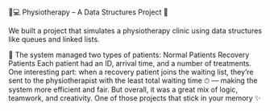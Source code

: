 🧠💻 Physiotherapy – A Data Structures Project 🎯

We built a project that simulates a physiotherapy clinic using data structures like queues and linked lists.

👥 The system managed two types of patients:
Normal Patients
Recovery Patients 
Each patient had an ID, arrival time, and a number of treatments.
One interesting part: when a recovery patient joins the waiting list, they’re sent to the physiotherapist with the least total waiting time ⏱ — making the system more efficient and fair.
But overall, it was a great mix of logic, teamwork, and creativity. One of those projects that stick in your memory ✨
